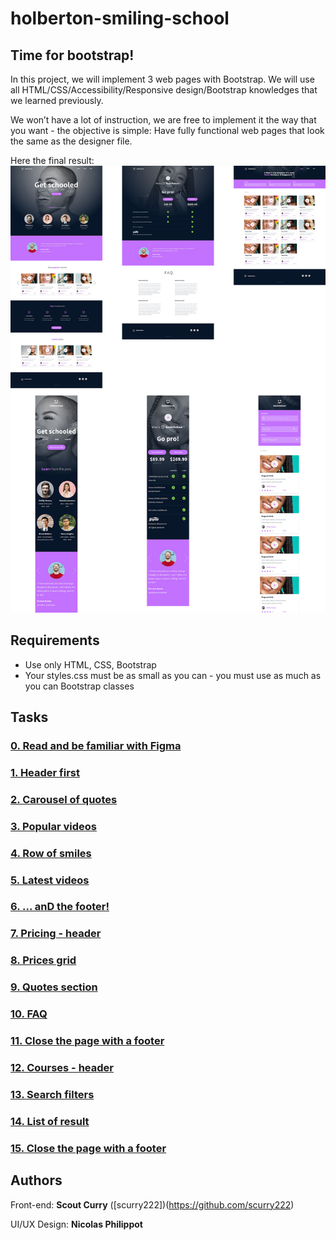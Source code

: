 # holberton-smiling-school
## Time for bootstrap!

In this project, we will implement 3 web pages with Bootstrap. We will use all HTML/CSS/Accessibility/Responsive design/Bootstrap knowledges that we learned previously.

We won’t have a lot of instruction, we are free to implement it the way that you want - the objective is simple: Have fully functional web pages that look the same as the designer file.

Here the final result:
![](images%202/example.jpg)

## Requirements

- Use only HTML, CSS, Bootstrap
- Your styles.css must be as small as you can - you must use as much as you can Bootstrap classes

## Tasks

### [0. Read and be familiar with Figma](./)

### [1. Header first](./0-homepage.html)

### [2. Carousel of quotes ](./1-homepage.html)

### [3. Popular videos](./2-homepage.html)

### [4. Row of smiles](./3-homepage.html)

### [5. Latest videos](./4-homepage.html)

### [6. ... anD the footer!](./homepage.html)

### [7. Pricing - header](./0-pricing.html)

### [8. Prices grid](./1-pricing.html)

### [9. Quotes section](./2-pricing.html)

### [10. FAQ](./3-pricing.html)

### [11. Close the page with a footer](./pricing.html)

### [12. Courses - header](./0-courses.html)

### [13. Search filters](./1-courses.html)

### [14. List of result](./2-courses.html)

### [15. Close the page with a footer](./courses.html)

## Authors

Front-end: **Scout Curry** ([scurry222])(https://github.com/scurry222)

UI/UX Design: **Nicolas Philippot**
